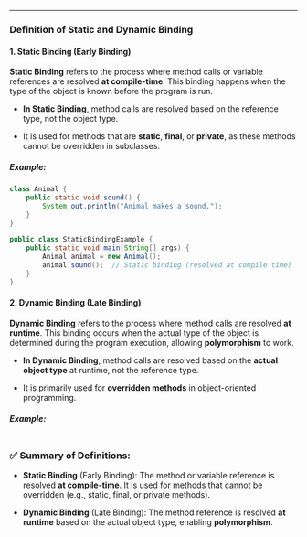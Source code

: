 
---


### **Definition of Static and Dynamic Binding**

#### **1. Static Binding (Early Binding)**

**Static Binding** refers to the process where method calls or variable references are resolved **at compile-time**. This binding happens when the type of the object is known before the program is run.

- **In Static Binding**, method calls are resolved based on the reference type, not the object type.
    
- It is used for methods that are **static**, **final**, or **private**, as these methods cannot be overridden in subclasses.
    

##### Example:

```java
class Animal {
    public static void sound() {
        System.out.println("Animal makes a sound.");
    }
}

public class StaticBindingExample {
    public static void main(String[] args) {
        Animal animal = new Animal();
        animal.sound();  // Static binding (resolved at compile time)
    }
}
```

#### **2. Dynamic Binding (Late Binding)**

**Dynamic Binding** refers to the process where method calls are resolved **at runtime**. This binding occurs when the actual type of the object is determined during the program execution, allowing **polymorphism** to work.

- **In Dynamic Binding**, method calls are resolved based on the **actual object type** at runtime, not the reference type.
    
- It is primarily used for **overridden methods** in object-oriented programming.
    

##### Example:

```jav
```

### ✅ **Summary of Definitions:**

- **Static Binding** (Early Binding): The method or variable reference is resolved **at compile-time**. It is used for methods that cannot be overridden (e.g., static, final, or private methods).
    
- **Dynamic Binding** (Late Binding): The method reference is resolved **at runtime** based on the actual object type, enabling **polymorphism**.